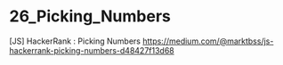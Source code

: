 # 26_Picking_Numbers
[JS] HackerRank : Picking Numbers
https://medium.com/@marktbss/js-hackerrank-picking-numbers-d48427f13d68
